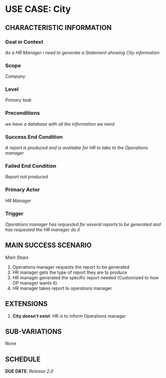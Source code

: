 # USE CASE: City

## CHARACTERISTIC INFORMATION

### Goal in Context

*As a HR Manager i need to generate a Statement showing City information*

### Scope

*Company*

### Level

*Primary task*

### Preconditions

*we have a database with all the information we need*

### Success End Condition

*A report is produced and is available for HR to take to the Operations manager*

### Failed End Condition

*Report not produced*

### Primary Actor

*HR Manager*

### Trigger

*Operations manager has requested for several reports to be generated and has requested the HR manager do it*

## MAIN SUCCESS SCENARIO

*Main Steps*

1. Operations manager requests the report to be generated
2. HR manager gets the type of report they are to produce
3. HR manager generated the specific report needed (Customized to how OP manager wants it)
4. HR manager takes report to operations manager

## EXTENSIONS

1. **City doesn't exist**: HR is to inform Operations manager

## SUB-VARIATIONS

None
## SCHEDULE

**DUE DATE**: *Release 2.0*


